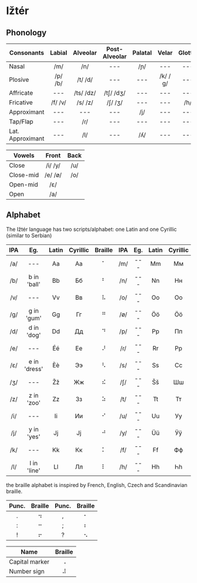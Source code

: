 # Ižtér

## Phonology

| Consonants | Labial | Alveolar | Post-Alveolar | Palatal | Velar | Glottal |
| --- |:---:|:---:|:---:|:---:|:---:|:---:|
| Nasal | /m/ | /n/ | --- | /ɲ/ | --- | --- |
| Plosive | /p/ /b/ | /t/ /d/ | --- | --- | /k/ /ɡ/ | --- |
| Affricate | --- | /ts/ /dz/ | /tʃ/ /dʒ/ | --- | --- | --- |
| Fricative | /f/ /v/ | /s/ /z/ | /ʃ/ /ʒ/ | --- | --- | /h/ |
| Approximant | --- | --- | --- | /j/ | --- | --- |
| Tap/Flap | --- | /ɾ/ | --- | --- | --- | --- |
| Lat. Approximant | --- | /l/ | --- | /ʎ/ | --- | --- |

| Vowels | Front | Back |
| --- |:---:|:---:|
| Close | /i/ /y/ | /u/ |
| Close-mid | /e/ /ø/ | /o/ |
| Open-mid | /ɛ/ | |
| Open | /a/ |  |

## Alphabet
The Ižtér language has two scripts/alphabet: one Latin and one Cyrillic (similar to Serbian)

| IPA | Eg. | Latin | Cyrillic | Braille | IPA | Eg. | Latin | Cyrillic | Braille |
|:---:|:---:|:---:|:---:|:---:|:---:|:---:|:---:|:---:|:---:|
| /a/ | --- | Aa | Аа | ⠁ | /m/ | --- |Mm | Мм | ⠍ |
| /b/ | b in 'ball' | Bb | Бб | ⠃ | /n/ | --- | Nn | Нн | ⠝ |
| /v/ | --- | Vv | Вв | ⠧ | /o/ | --- | Oo | Оо | ⠕ |
| /g/ | g in 'gum' | Gg | Гг | ⠛ | /ø/ | --- | Öö | Ӧӧ | ⠪ |
| /d/ | d in 'dog' | Dd | Дд | ⠙ | /p/ | --- | Pp | Пп | ⠏ |
| /e/ | --- | Éé | Ее | ⠜ | /ɾ/ | --- | Rr | Рр | ⠗ |
| /ɛ/ | e in 'dress' | Èè | Ээ | ⠣ | /s/ | --- | Ss | Сс | ⠎ |
| /ʒ/ | --- | Žž | Жж | ⠮ | /ʃ/ | --- | Šš | Шш | ⠱ |
| /z/ | z in 'zoo' | Zz | Зз | ⠵ | /t/ | --- | Tt | Тт | ⠞ |
| /i/ | --- | Ii | Ии | ⠊ | /u/ | --- | Uu | Уу | ⠥ |
| /j/ | y in 'yes' | Jj | Јј | ⠚ | /y/ | --- | Üü | Ӱӱ | ⠽ |
| /k/ | --- | Kk | Кк | ⠅ | /f/ | --- | Ff | Фф | ⠋ |
| /l/ | l in 'line' | Ll | Лл | ⠇ | /h/ | --- | Hh | Һһ | ⠓ |

the braille alphabet is inspired by French, English, Czech and Scandinavian braille.

| Punc. | Braille | Punc. | Braille |
|:---:|:---:|:---:|:---:|
| . | ⠲ | , | ⠂ |
| : | ⠒ | ; | ⠆ |
| ! | ⠖ | ? | ⠢ |

| Name | Braille |
| --- |:---:|
| Capital marker | ⠠ |
| Number sign | ⠼ |
